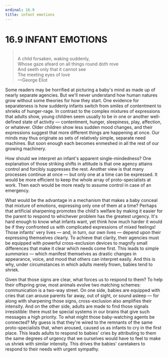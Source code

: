 ```yaml
---
ordinal: 16.9
title: infant emotions
---
```


# 16.9 INFANT EMOTIONS 

<blockquote> <br> A child forsaken, waking suddenly,<br> Whose gaze afeard on all things round doth rove<br> And seeth only that it cannot see<br> The meeting eyes of love<br> &mdash;George Eliot </blockquote>
<p>Some readers may be horrified at picturing a baby's mind as made up of nearly separate agencies. But we'll never understand how human natures grow without some theories for how they start. One evidence for separateness is how suddenly infants switch from smiles of contentment to shrieks of hunger-rage. In contrast to the complex mixtures of expressions that adults show, young children seem usually to be in one or another well-defined state of activity &mdash; contentment, hunger, sleepiness, play, affection, or whatever. Older children show less sudden mood changes, and their expressions suggest that more different things are happening at once. Our minds may thus originate as sets of relatively simple, separate need machines. But soon enough each becomes enmeshed in all the rest of our growing machinery.</p>
<p>How should we interpret an infant's apparent single-mindedness? One explanation of those striking shifts in attitude is that one agency attains control and forcibly suppresses the rest. Another view is that many processes continue at once &mdash; but only one at a time can be expressed. It would be more efficient to keep the whole array of proto-specialists at work. Then each would be more ready to assume control in case of an emergency.</p>
<p>What would be the advantage in a mechanism that makes a baby conceal that mixture of emotions, expressing only one of them at a time? Perhaps that artificial sharpening promotes the child's welfare by making it easier for the parent to respond to whichever problem has the greatest urgency. It's hard enough to know what infants want, yet think how much harder it would be if they confronted us with complicated expressions of mixed feelings! Those infants' very lives &mdash; and, in turn, our own lives &mdash; depend upon their expressing themselves clearly. To achieve that clarity, their agencies must be equipped with powerful cross-exclusion devices to magnify small differences that make it clear which needs come first. This leads to simple <em>summaries</em> &mdash; which manifest themselves as drastic changes in appearance, voice, and mood that others can interpret easily. And this is why, under circumstances in which adults merely frown, babies tend to shriek.</p>
<p>Given that those signs are clear, what forces us to respond to them? To help their offspring grow, most animals evolve two matching schemes: communication is a two-way street. On one side, babies are equipped with cries that can arouse parents far away, out of sight, or sound asleep &mdash; for along with sharpening those signs, cross-exclusion also amplifies their intensity. And on the other side, adults are made to find those signals irresistible: there must be special systems in our brains that give such messages a high priority. To what might those baby-watching agents be connected? My guess is that they're wired to the remnants of the same proto-specialists that, when aroused, caused us as infants to cry in the first place. This leads adults to respond to babies' cries by attributing to them the same degrees of urgency that we ourselves would have to feel to make us shriek with similar intensity. This drives the babies' caretakers to respond to their needs with urgent sympathy.</p>